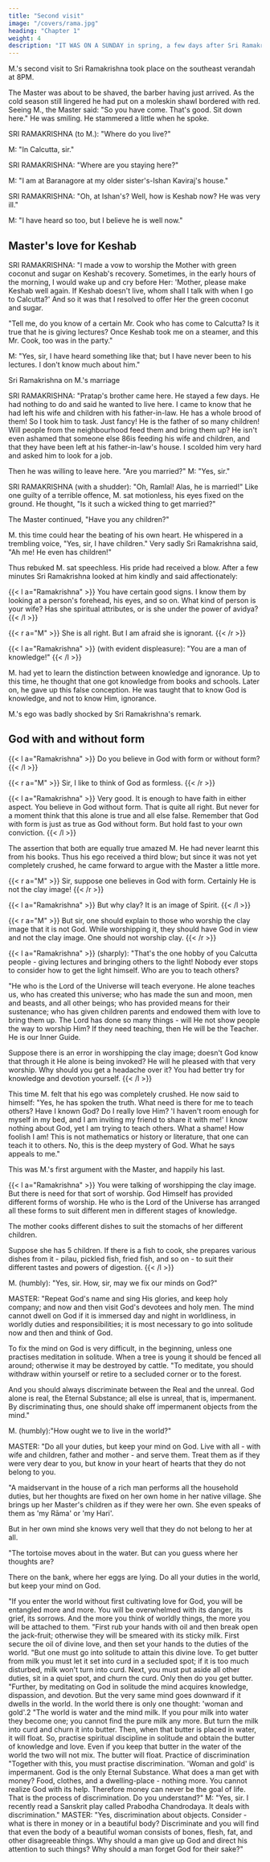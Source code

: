 ```yaml
---
title: "Second visit"
image: "/covers/rama.jpg"
heading: "Chapter 1"
weight: 4
description: "IT WAS ON A SUNDAY in spring, a few days after Sri Ramakrishna's birthday, that M. met him the first time"
---
```




M.'s second visit to Sri Ramakrishna took place on the southeast verandah at 8PM. 

The Master was about to be shaved, the barber having just arrived. As the cold season still lingered he had put on a moleskin shawl bordered with
red. Seeing M., the Master said: "So you have come. That's good. Sit down here." He
was smiling. He stammered a little when he spoke.

SRI RAMAKRISHNA (to M.): "Where do you live?"

M: "In Calcutta, sir."

SRI RAMAKRISHNA: "Where are you staying here?"

M: "I am at Baranagore at my older sister's-Ishan Kaviraj's house."

SRI RAMAKRISHNA: "Oh, at Ishan's? Well, how is Keshab now? He was very ill."

M: "I have heard so too, but I believe he is well now."

## Master's love for Keshab

SRI RAMAKRISHNA: "I made a vow to worship the Mother with green coconut and sugar on Keshab's recovery. Sometimes, in the early hours of the morning, I would wake up
and cry before Her: 'Mother, please make Keshab well again. If Keshab doesn't live, whom shall I talk with when I go to Calcutta?' And so it was that I resolved to offer Her
the green coconut and sugar.

"Tell me, do you know of a certain Mr. Cook who has come to Calcutta? Is it true that he is giving lectures? Once Keshab took me on a steamer, and this Mr. Cook, too was in
the party."

M: "Yes, sir, I have heard something like that; but I have never been to his lectures. I don't know much about him."

Sri Ramakrishna on M.'s marriage

SRI RAMAKRISHNA: "Pratap's brother came here. He stayed a few days. He had nothing to do and said he wanted to live here. I came to know that he had left his wife
and children with his father-in-law. He has a whole brood of them! So I took him to task. Just fancy! He is the father of so many children! Will people from the
neighbourhood feed them and bring them up? He isn't even ashamed that someone else 86is feeding his wife and children, and that they have been left at his father-in-law's
house. I scolded him very hard and asked him to look for a job. 

Then he was willing to leave here.
"Are you married?"
M: "Yes, sir."

SRI RAMAKRISHNA (with a shudder): "Oh, Ramlal! Alas, he is married!"
Like one guilty of a terrible offence, M. sat motionless, his eyes fixed on the ground. He
thought, "Is it such a wicked thing to get married?"

The Master continued, "Have you any children?"

M. this time could hear the beating of his own heart. He whispered in a trembling voice, "Yes, sir, I have children."
Very sadly Sri Ramakrishna said, "Ah me! He even has children!"

Thus rebuked M. sat speechless. His pride had received a blow. After a few minutes Sri Ramakrishna looked at him kindly and said affectionately: 

{{< l a="Ramakrishna" >}}
You have certain good signs. I know them by looking at a person's forehead, his eyes, and so on. What kind of person is your wife? Has she spiritual attributes, or is she under the power of avidya?
{{< /l >}}

{{< r a="M" >}}
She is all right. But I am afraid she is ignorant.
{{< /r >}}

{{< l a="Ramakrishna" >}}
(with evident displeasure): "You are a man of knowledge!"
{{< /l >}}

M. had yet to learn the distinction between knowledge and ignorance. Up to this time, he thought that one got knowledge from books and schools. Later on, he gave up this false conception. He was taught that to know God is knowledge, and not to know Him, ignorance. 

<!-- When Sri Ramakrishna exclaimed, "And you are a man of knowledge!",  -->

M.'s ego was badly shocked by Sri Ramakrishna's remark.

## God with and without form

{{< l a="Ramakrishna" >}}
Do you believe in God with form or without form?
{{< /l >}}

<!-- M., rather surprised, said to himself: "How can one believe in God without form when one believes in God with form? And if one believes in God without form, how can one
believe that God has a form? Can these two contradictory ideas be true at the same time? Can a white liquid like milk be black?" -->

{{< r a="M" >}}
Sir, I like to think of God as formless.
{{< /r >}}

{{< l a="Ramakrishna" >}}
Very good. It is enough to have faith in either aspect. You believe in God without form. That is quite all right. But never for a moment think that this alone is true
and all else false. Remember that God with form is just as true as God without form. But hold fast to your own conviction.
{{< /l >}}

The assertion that both are equally true amazed M. He had never learnt this from his books. Thus his ego received a third blow; but since it was not yet completely crushed,
he came forward to argue with the Master a little more. 

<!-- God and the clay image -->

{{< r a="M" >}}
Sir, suppose one believes in God with form. Certainly He is not the clay image!
{{< /r >}}

{{< l a="Ramakrishna" >}}
But why clay? It is an image of Spirit.
{{< /l >}}

<!-- M. could not quite understand the significance of this "image of Spirit".  -->

{{< r a="M" >}}
But sir, one should explain to those who worship the clay image that it is not God. While worshipping it, they should have God in view and not the clay image. One should not worship clay.
{{< /r >}}

{{< l a="Ramakrishna" >}}
(sharply): "That's the one hobby of you Calcutta people - giving lectures and bringing others to the light! Nobody ever stops to consider how to get the light himself. Who are you to teach others?

"He who is the Lord of the Universe will teach everyone. He alone teaches us, who has created this universe; who has made the sun and moon, men and beasts, and all other
beings; who has provided means for their sustenance; who has given children parents and endowed them with love to bring them up. The Lord has done so many things - will
He not show people the way to worship Him? If they need teaching, then He will be the Teacher. He is our Inner Guide.

Suppose there is an error in worshipping the clay image; doesn't God know that through it He alone is being invoked? He will he pleased with that very worship. Why
should you get a headache over it? You had better try for knowledge and devotion yourself.
{{< /l >}}

This time M. felt that his ego was completely crushed. He now said to himself: "Yes, he has spoken the truth. What need is there for me to teach others? Have I known God?
Do I really love Him? 'I haven't room enough for myself in my bed, and I am inviting my friend to share it with me!' I know nothing about God, yet I am trying to teach others. What a shame! How foolish I am! This is not mathematics or history or literature, that one can teach it to others. No, this is the deep mystery of God. What he says appeals to me."


This was M.'s first argument with the Master, and happily his last.

{{< l a="Ramakrishna" >}}
You were talking of worshipping the clay image. But there is need for that sort of worship. God Himself has provided different forms of worship. He who is the Lord of the Universe has arranged all these forms to suit different men in different stages of knowledge.

The mother cooks different dishes to suit the stomachs of her different children.

Suppose she has 5 children. If there is a fish to cook, she prepares various dishes from it - pilau, pickled fish, fried fish, and so on - to suit their different tastes and
powers of digestion.
{{< /l >}}

M. (humbly): "Yes, sir. How, sir, may we fix our minds on God?"

MASTER: "Repeat God's name and sing His glories, and keep holy company; and now and then visit God's devotees and holy men. The mind cannot dwell on God if it is
immersed day and night in worldliness, in worldly duties and responsibilities; it is most
necessary to go into solitude now and then and think of God. 

To fix the mind on God is very difficult, in the beginning, unless one practises meditation in solitude. When a tree
is young it should be fenced all around; otherwise it may be destroyed by cattle.
"To meditate, you should withdraw within yourself or retire to a secluded corner or to the
forest. 

And you should always discriminate between the Real and the unreal. God alone is real, the Eternal Substance; all else is unreal, that is, impermanent. By discriminating
thus, one should shake off impermanent objects from the mind."


M. (humbly):"How ought we to live in the world?"

MASTER: "Do all your duties, but keep your mind on God. Live with all - with wife and children, father and mother - and serve them. Treat them as if they were very dear to
you, but know in your heart of hearts that they do not belong to you.

"A maidservant in the house of a rich man performs all the household duties, but her thoughts are fixed on her own home in her native village. She brings up her Master's
children as if they were her own. She even speaks of them as 'my Rāma' or 'my Hari'.

But in her own mind she knows very well that they do not belong to her at all.

"The tortoise moves about in the water. But can you guess where her thoughts are?

There on the bank, where her eggs are lying. Do all your duties in the world, but keep your mind on God.


"If you enter the world without first cultivating love for God, you will be entangled more
and more. You will be overwhelmed with its danger, its grief, its sorrows. And the more
you think of worldly things, the more you will be attached to them.
"First rub your hands with oil and then break open the jack-fruit; otherwise they will be
smeared with its sticky milk. First secure the oil of divine love, and then set your hands
to the duties of the world.
"But one must go into solitude to attain this divine love. To get butter from milk you
must let it set into curd in a secluded spot; if it is too much disturbed, milk won't turn
into curd. Next, you must put aside all other duties, sit in a quiet spot, and churn the
curd. Only then do you get butter.
"Further, by meditating on God in solitude the mind acquires knowledge, dispassion, and
devotion. But the very same mind goes downward if it dwells in the world. In the world
there is only one thought: 'woman and gold'.2
"The world is water and the mind milk. If you pour milk into water they become one;
you cannot find the pure milk any more. But turn the milk into curd and churn it into
butter. Then, when that butter is placed in water, it will float. So, practise spiritual
discipline in solitude and obtain the butter of knowledge and love. Even if you keep that
butter in the water of the world the two will not mix. The butter will float.
Practice of discrimination
"Together with this, you must practise discrimination. 'Woman and gold' is
impermanent. God is the only Eternal Substance. What does a man get with money?
Food, clothes, and a dwelling-place - nothing more. You cannot realize God with its
help. Therefore money can never be the goal of life. That is the process of
discrimination. Do you understand?"
M: "Yes, sir. I recently read a Sanskrit play called Prabodha Chandrodaya. It deals with
discrimination."
MASTER: "Yes, discrimination about objects. Consider - what is there in money or in a
beautiful body? Discriminate and you will find that even the body of a beautiful woman
consists of bones, flesh, fat, and other disagreeable things. Why should a man give up
God and direct his attention to such things? Why should a man forget God for their
sake?"



